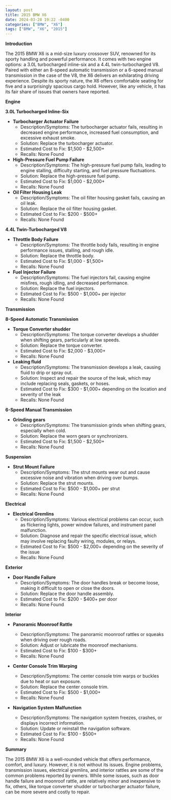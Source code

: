 ```yaml
---
layout: post
title: 2015 BMW X6
date: 2024-03-28 19:22 -0400
categories: ["BMW", "X6"]
tags: ["BMW", "X6", "2015"]
---
```

**Introduction**

The 2015 BMW X6 is a mid-size luxury crossover SUV, renowned for its sporty handling and powerful performance. It comes with two engine options: a 3.0L turbocharged inline-six and a 4.4L twin-turbocharged V8. Paired with either an 8-speed automatic transmission or a 6-speed manual transmission in the case of the V8, the X6 delivers an exhilarating driving experience. Despite its sporty nature, the X6 offers comfortable seating for five and a surprisingly spacious cargo hold. However, like any vehicle, it has its fair share of issues that owners have reported.

**Engine**

**3.0L Turbocharged Inline-Six**

* **Turbocharger Actuator Failure**
   * Description/Symptoms: The turbocharger actuator fails, resulting in decreased engine performance, increased fuel consumption, and excessive exhaust smoke.
   * Solution: Replace the turbocharger actuator.
   * Estimated Cost to Fix: $1,500 - $2,500+
   * Recalls: None Found
* **High-Pressure Fuel Pump Failure**
   * Description/Symptoms: The high-pressure fuel pump fails, leading to engine stalling, difficulty starting, and fuel pressure fluctuations.
   * Solution: Replace the high-pressure fuel pump.
   * Estimated Cost to Fix: $1,000 - $2,000+
   * Recalls: None Found
* **Oil Filter Housing Leak**
   * Description/Symptoms: The oil filter housing gasket fails, causing an oil leak.
   * Solution: Replace the oil filter housing gasket.
   * Estimated Cost to Fix: $200 - $500+
   * Recalls: None Found

**4.4L Twin-Turbocharged V8**

* **Throttle Body Failure**
   * Description/Symptoms: The throttle body fails, resulting in engine performance issues, stalling, and rough idle.
   * Solution: Replace the throttle body.
   * Estimated Cost to Fix: $1,000 - $1,500+
   * Recalls: None Found
* **Fuel Injector Failure**
   * Description/Symptoms: The fuel injectors fail, causing engine misfires, rough idling, and decreased performance.
   * Solution: Replace the fuel injectors.
   * Estimated Cost to Fix: $500 - $1,000+ per injector
   * Recalls: None Found

**Transmission**

**8-Speed Automatic Transmission**

* **Torque Converter shudder**
   * Description/Symptoms: The torque converter develops a shudder when shifting gears, particularly at low speeds.
   * Solution: Replace the torque converter.
   * Estimated Cost to Fix: $2,000 - $3,000+
   * Recalls: None Found
* **Leaking fluid**
   * Description/Symptoms: The transmission develops a leak, causing fluid to drip or spray out.
   * Solution: Inspect and repair the source of the leak, which may include replacing seals, gaskets, or hoses.
   * Estimated Cost to Fix: $300 - $1,000+ depending on the location and severity of the leak
   * Recalls: None Found

**6-Speed Manual Transmission**

* **Grinding gears**
   * Description/Symptoms: The transmission grinds when shifting gears, especially when cold.
   * Solution: Replace the worn gears or synchronizers.
   * Estimated Cost to Fix: $1,500 - $2,500+
   * Recalls: None Found

**Suspension**

* **Strut Mount Failure**
   * Description/Symptoms: The strut mounts wear out and cause excessive noise and vibration when driving over bumps.
   * Solution: Replace the strut mounts.
   * Estimated Cost to Fix: $500 - $1,000+ per strut
   * Recalls: None Found

**Electrical**

* **Electrical Gremlins**
   * Description/Symptoms: Various electrical problems can occur, such as flickering lights, power window failures, and instrument panel malfunction.
   * Solution: Diagnose and repair the specific electrical issue, which may involve replacing faulty wiring, modules, or relays.
   * Estimated Cost to Fix: $500 - $2,000+ depending on the severity of the issue
   * Recalls: None Found

**Exterior**

* **Door Handle Failure**
   * Description/Symptoms: The door handles break or become loose, making it difficult to open or close the doors.
   * Solution: Replace the door handle assembly.
   * Estimated Cost to Fix: $200 - $400+ per door
   * Recalls: None Found

**Interior**

* **Panoramic Moonroof Rattle**
   * Description/Symptoms: The panoramic moonroof rattles or squeaks when driving over rough roads.
   * Solution: Adjust or lubricate the moonroof mechanisms.
   * Estimated Cost to Fix: $100 - $300+
   * Recalls: None Found
* **Center Console Trim Warping**
   * Description/Symptoms: The center console trim warps or buckles due to heat or sun exposure.
   * Solution: Replace the center console trim.
   * Estimated Cost to Fix: $500 - $1,000+
   * Recalls: None Found

* **Navigation System Malfunction**
   * Description/Symptoms: The navigation system freezes, crashes, or displays incorrect information.
   * Solution: Update or reinstall the navigation software.
   * Estimated Cost to Fix: $100 - $500+
   * Recalls: None Found

**Summary**

The 2015 BMW X6 is a well-rounded vehicle that offers performance, comfort, and luxury. However, it is not without its issues. Engine problems, transmission issues, electrical gremlins, and interior rattles are some of the common problems reported by owners. While some issues, such as door handle failure and moonroof rattle, are relatively minor and inexpensive to fix, others, like torque converter shudder or turbocharger actuator failure, can be more severe and costly to repair.
